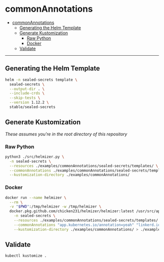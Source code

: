 # commonAnnotations

- [commonAnnotations](#commonannotations)
  - [Generating the Helm Template](#generating-the-helm-template)
  - [Generate Kustomization](#generate-kustomization)
    - [Raw Python](#raw-python)
    - [Docker](#docker)
  - [Validate](#validate)

---

## Generating the Helm Template

```bash
helm -n sealed-secrets template \
  sealed-secrets \
  --output-dir . \
  --include-crds \
  --skip-tests \
  --version 1.12.2 \
  stable/sealed-secrets
```

## Generate Kustomization

_These assumes you're in the root directory of this repository_

### Raw Python

```bash
python3 ./src/helmizer.py \
  -n sealed-secrets \
  --resources ./examples/commonAnnotations/sealed-secrets/templates/ \
  --commonAnnotations ./examples/commonAnnotations/sealed-secrets/templates/ \
  --kustomization-directory ./examples/commonAnnotations/
```

### Docker

```bash
docker run --name helmizer \
  --rm \
  -v "$PWD":/tmp/helmizer -w /tmp/helmizer \
  docker.pkg.github.com/chicken231/helmizer/helmizer:latest /usr/src/app/helmizer.py \
    -n sealed-secrets \
    --resources ./examples/commonAnnotations/sealed-secrets/templates/ \
    --commonAnnotations "app.kubernetes.io/annotation=yeah" "linkerd.io/inject=enabled" \
    --kustomization-directory ./examples/commonAnnotations/ > ./examples/commonAnnotations/kustomization.yaml
```

## Validate

```bash
kubectl kustomize .
```
